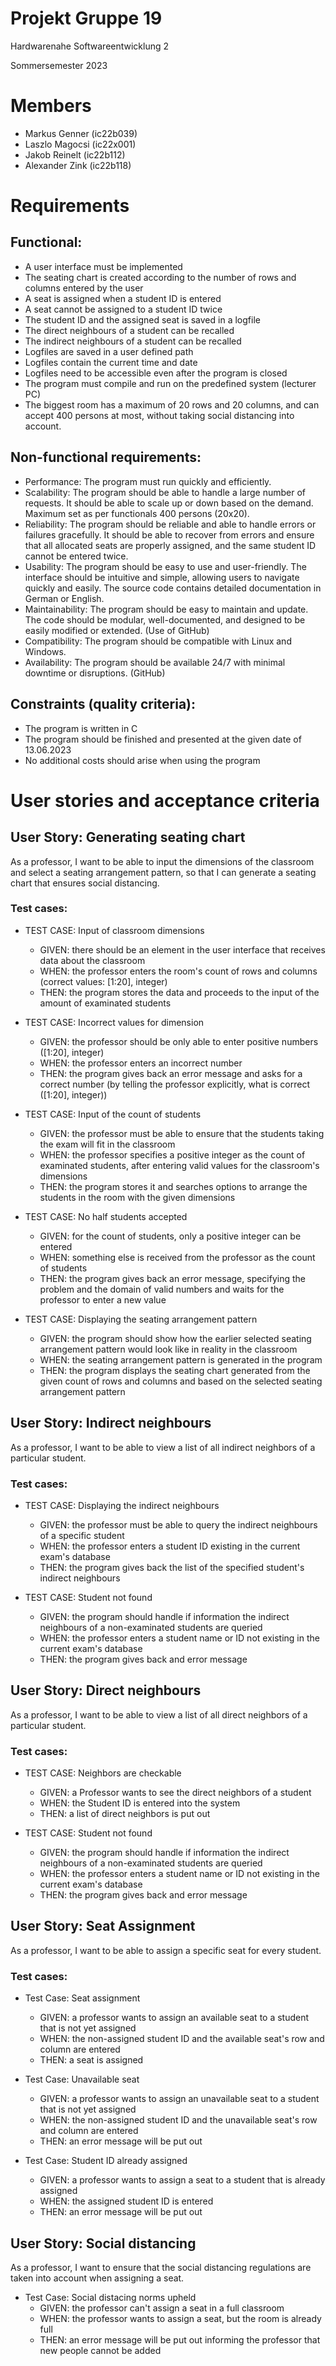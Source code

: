 # Projekt Gruppe 19
Hardwarenahe Softwareentwicklung 2

Sommersemester 2023
# Members
- Markus Genner (ic22b039)
- Laszlo Magocsi (ic22x001)
- Jakob Reinelt (ic22b112)
- Alexander Zink (ic22b118)

# Requirements

## Functional:

- A user interface must be implemented
- The seating chart is created according to the number of rows and columns entered by the user
- A seat is assigned when a student ID is entered
- A seat cannot be assigned to a student ID twice
- The student ID and the assigned seat is saved in a logfile
- The direct neighbours of a student can be recalled
- The indirect neighbours of a student can be recalled
- Logfiles are saved in a user defined path
- Logfiles contain the current time and date
- Logfiles need to be accessible even after the program is closed
- The program must compile and run on the predefined system (lecturer PC)
- The biggest room has a maximum of 20 rows and 20 columns, and can accept 400 persons at most, without taking social distancing into account.

## Non-functional requirements:

- Performance: The program must run quickly and efficiently.
- Scalability: The program should be able to handle a large number of requests. It should be able to scale up or down based on the demand. Maximum set as per functionals 400 persons (20x20).
- Reliability: The program should be reliable and able to handle errors or failures gracefully. It should be able to recover from errors and ensure that all allocated seats are properly assigned, and the same student ID cannot be entered twice.
- Usability: The program should be easy to use and user-friendly. The interface should be intuitive and simple, allowing users to navigate quickly and easily. The source code contains detailed documentation in German or English.
- Maintainability: The program should be easy to maintain and update. The code should be modular, well-documented, and designed to be easily modified or extended. (Use of GitHub)
- Compatibility: The program should be compatible with Linux and Windows.
- Availability: The program should be available 24/7 with minimal downtime or disruptions. (GitHub)




## Constraints (quality criteria):

- The program is written in C
- The program should be finished and presented at the given date of 13.06.2023
- No additional costs should arise when using the program 


# User stories and acceptance criteria

## **User Story: Generating seating chart**

As a professor, I want to be able to input the dimensions of the classroom and select a seating arrangement pattern, so that I can generate
a seating chart that ensures social distancing.

### Test cases:

- TEST CASE: Input of classroom dimensions
  - GIVEN: there should be an element in the user interface that receives data about the classroom
  - WHEN: the professor enters the room's count of rows and columns (correct values: [1:20], integer)
  - THEN: the program stores the data and proceeds to the input of the amount of examinated students

- TEST CASE: Incorrect values for dimension
  - GIVEN: the professor should be only able to enter positive numbers ([1:20], integer)
  - WHEN: the professor enters an incorrect number
  - THEN: the program gives back an error message and asks for a correct number (by telling the professor explicitly, what is correct ([1:20], integer))

- TEST CASE: Input of the count of students
  - GIVEN: the professor must be able to ensure that the students taking the exam will fit in the classroom
  - WHEN: the professor specifies a positive integer as the count of examinated students, after entering valid values for the classroom's dimensions
  - THEN: the program stores it and searches options to arrange the students in the room with the given dimensions

- TEST CASE: No half students accepted
  - GIVEN: for the count of students, only a positive integer can be entered
  - WHEN: something else is received from the professor as the count of students
  - THEN: the program gives back an error message, specifying the problem and the domain of valid numbers and waits for the professor to enter a new value

- TEST CASE: Displaying the seating arrangement pattern
  - GIVEN: the program should show how the earlier selected seating arrangement pattern would look like in reality in the classroom
  - WHEN: the seating arrangement pattern is generated in the program
  - THEN: the program displays the seating chart generated from the given count of rows and columns and based on the selected seating arrangement pattern

## **User Story: Indirect neighbours**

As a professor, I want to be able to view a list of all indirect neighbors of a particular student.


### Test cases:

- TEST CASE: Displaying the indirect neighbours
  - GIVEN: the professor must be able to query the indirect neighbours of a specific student
  - WHEN: the professor enters a student ID existing in the current exam's database
  - THEN: the program gives back the list of the specified student's indirect neighbours

- TEST CASE: Student not found
  - GIVEN: the program should handle if information the indirect neighbours of a non-examinated students are queried
  - WHEN: the professor enters a student name or ID not existing in the current exam's database
  - THEN: the program gives back and error message

## **User Story: Direct neighbours**

As a professor, I want to be able to view a list of all direct neighbors of a particular student.

### Test cases:

- TEST CASE: Neighbors are checkable
  - GIVEN: a Professor wants to see the direct neighbors of a student
  - WHEN: the Student ID is entered into the system
  - THEN: a list of direct neighbors is put out

- TEST CASE: Student not found
  - GIVEN: the program should handle if information the indirect neighbours of a non-examinated students are queried
  - WHEN: the professor enters a student name or ID not existing in the current exam's database
  - THEN: the program gives back and error message

## **User Story: Seat Assignment**

As a professor, I want to be able to assign a specific seat for every student.

### Test cases:

- Test Case: Seat assignment
  - GIVEN: a professor wants to assign an available seat to a student that is not yet assigned
  - WHEN: the non-assigned student ID and the available seat's row and column are entered
  - THEN: a seat is assigned

- Test Case: Unavailable seat
  - GIVEN: a professor wants to assign an unavailable seat to a student that is not yet assigned
  - WHEN: the non-assigned student ID and the unavailable seat's row and column are entered
  - THEN: an error message will be put out

- Test Case: Student ID already assigned
  - GIVEN: a professor wants to assign a seat to a student that is already assigned
  - WHEN: the assigned student ID is entered
  - THEN: an error message will be put out

## **User Story: Social distancing**

As a professor, I want to ensure that the social distancing regulations are taken into account when assigning a seat.

- Test Case: Social distacing norms upheld
  - GIVEN: the professor can't assign a seat in a full classroom
  - WHEN: the professor wants to assign a seat, but the room is already full
  - THEN: an error message will be put out informing the professor that new people cannot be added
